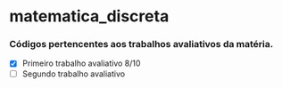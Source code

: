 # matematica_discreta
### Códigos pertencentes aos trabalhos avaliativos da matéria.
 - [x] Primeiro trabalho avaliativo 8/10
 - [ ] Segundo trabalho avaliativo
